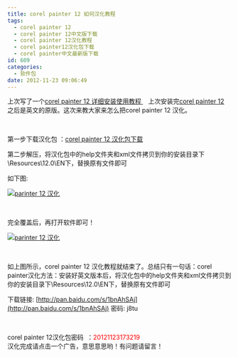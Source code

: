 ```yaml
---
title: corel painter 12 如何汉化教程
tags:
  - corel painter 12
  - corel painter 12中文版下载
  - corel painter 12汉化教程
  - corel painter12汉化包下载
  - corel painter中文最新版下载
id: 609
categories:
  - 软件包
date: 2012-11-23 09:06:49
---
```


上次写了一个[corel painter 12 详细安装使用教程 ](http://www.pooy.net/corel-painter.html "corel painter 12 详细安装使用教程")    上次安装完[corel painter 12](http://www.pooy.net/tag/corel-painter-12)  之后是英文的原版。这次来教大家来怎么把corel painter 12 汉化。

&nbsp;

第一步下载汉化包 ：[corel painter 12 汉化包下载](http://www.pooy.net/corel-painter.html "corel painter 汉化包")

第二步解压，将汉化包中的help文件夹和xml文件拷贝到你的安装目录下\Resources\12.0\EN下，替换原有文件即可

如下图:

[![](http://www.pooy.net/wp-content/uploads/2012/11/20121123173219.jpg "parinter 12 汉化")](http://www.pooy.net/wp-content/uploads/2012/11/20121123173219.jpg)

&nbsp;

完全覆盖后，再打开软件即可！

[![parinter 12 汉化](http://www.pooy.net/wp-content/uploads/2012/11/parinter-12-12.jpg "parinter 12 汉化")](http://www.pooy.net/wp-content/uploads/2012/11/parinter-12-12.jpg)

&nbsp;

如上图所示，corel painter 12 汉化教程就结束了。总结只有一句话：corel painter汉化方法：安装好英文版本后，将汉化包中的help文件夹和xml文件拷贝到你的安装目录下\Resources\12.0\EN下，替换原有文件即可

下载链接: [http://pan.baidu.com/s/1bnAhSAj](http://pan.baidu.com/s/1bnAhSAj) 密码: j8tu

&nbsp;
<div>corel painter 12汉化包密码  ：<span style="color: #ff0000;">20121123173219</span></div>
<div>汉化完成请点击一个广告，意思意思哟！有问题请留言！</div>